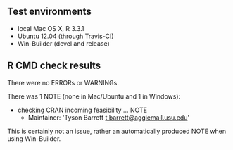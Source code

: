 ## Test environments
* local Mac OS X, R 3.3.1
* Ubuntu 12.04 (through Travis-CI)
* Win-Builder (devel and release)

## R CMD check results
There were no ERRORs or WARNINGs.

There was 1 NOTE (none in Mac/Ubuntu and 1 in Windows):

* checking CRAN incoming feasibility ... NOTE 
    * Maintainer: 'Tyson Barrett <t.barrett@aggiemail.usu.edu>'

This is certainly not an issue, rather an automatically produced NOTE when using Win-Builder.
